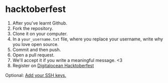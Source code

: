 # hacktoberfest

1. After you've learnt Github.
1. Fork the repository.
2. Clone it on your computer.
2. In a `your_username.txt` file, where you replace your username, write why you love open source.
3. Commit and then push.
3. Open a pull request.
3. We'll accept it if you write a meaningful message. <3
4. Register on [Digitalocean Hacktoberfest](https://hacktoberfest.digitalocean.com/)

Optional: [Add your SSH keys.](https://help.github.com/articles/generating-ssh-keys/)
